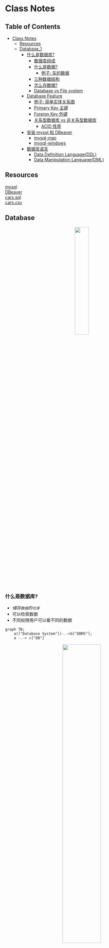 # Class Notes

## Table of Contents

- [Class Notes](#class-notes)
  - [Resources](#resources)
  - [Database_1](#database)
    - [什么是数据库?](#什么是数据库)
      - [数据库组成](#数据库组成)
      - [什么是数据?](#什么是数据)
        - [例子: 车的数据](#例子-车的数据)
      - [三种数据结构](#三种数据结构)
      - [怎么存数据?](#怎么存数据)
      - [Database vs File system](#database-vs-file-system)
    - [Database Feature](#database-feature)
      - [例子: 简单实体关系图](#例子-简单实体关系图)
      - [Primary Key 主键](#primary-key-主键)
      - [Foreign Key 外键](#foreign-key-外键)
      - [关系型数据库 vs 非关系型数据库](#关系型数据库-vs-非关系型数据库)
        - [ACID 性质](#acid-性质)
    - [安装 mysql 和 DBeaver](#安装-mysql-和-dbeaver)
      - [mysql-mac](#mysql-mac)
      - [mysql-windows](#mysql-windows)
    - [数据库语言](#数据库语言)
      - [Data Definition Language(DDL)](#data-definition-languageddl)
      - [Data Manipulation Language(DML)](#data-manipulation-languagedml)

## Resources

[mysql](https://dev.mysql.com/downloads/installer/)<br>
[DBeaver](https://dbeaver.io/download/)<br>
[cars.sql](./cars.sql)<br>
[cars.csv](./cars.csv)<br>

## Database

<p align='center'><img src='../image/Database.png' width='30%' height='30%' /></p>

### 什么是数据库?

- _储存`数据`的`仓库`_
- 可以检索数据
- 不同权限用户可以看不同的数据

```mermaid
graph TB;
    a(["Database System"])-.->b["DBMS"];
    a -.-> c["DB"]
```

<p align='center'><img src='../image/User-DBMS-DB.png' width='50%' height='50%' /></p>

#### 数据库组成

<p align='center'><img src='../image/database composition.png' width='50%' height='50%' /></p>

#### 什么是数据?

> 对客观事物, 事件进行记录并且可以被鉴别的符号

- 性质
- 状态
- 相互关系

##### 例子: 车的数据

`brand, model, model year, color, door, manufacturer, cost, color, engine, Automatic vs Manual`

要避免人为拼写错误

#### 三种数据结构

```mermaid
mindmap
  root((Data structure))
    Semi structured data
      Schema can be easily changed based on the requirements
      Data can be nested
        json/xml/html/metadata
    Unstructured data
      Text data
        Email
        Blog
        Legal documents
      Image data
        Photo
        CT scan
      Audio data
        Music
      Log data
        Security logs
        System logs
        Application logs
    Structured data
      Schema constraints
      Flat storage
```

#### 怎么存数据?

|      结构化存储      |          非结构化存储          |
| :------------------: | :----------------------------: |
|      **_key_**       |         **_QR code_**          |
| **_以表格形式存储_** | **_文件、图像、音频、视频等_** |

#### Database vs File system

|       Database       |       File system        |
| :------------------: | :----------------------: |
| **_存储同一类数据_** | **_存储不同类型的数据_** |

### Database Feature

- attribute
- entity
- value

#### 例子: 简单实体关系图

```mermaid
erDiagram
    CUSTOMER ||--o{ ORDER : places
    ORDER ||--|{ LINE-ITEM : contains
    CUSTOMER ||--|{ DELIVERY-ADDRESS : uses
```

#### Primary Key 主键

- Unique
- NOT NULL

#### Foreign Key 外键

- 可以是 null
- 一对多
- 其他表的主键

#### 关系型数据库 vs 非关系型数据库

|                          Relational DB                          |                                    Non-Relational DB                                    |
| :-------------------------------------------------------------: | :-------------------------------------------------------------------------------------: |
| **_保证数据一致性, 查询方便, 写入 I/O 较差, 无法处理复杂模型_** | **_用文档形式存储 (xml,json), 先有数据再考虑 schema, 灵活性高. ACID 不如关系型数据库_** |

`bank transaction一般是选用relational DB`

> realtional DB 有很好的 schema constrints 和 transaction management 能更好保证 data consistency.

##### ACID 性质

- Atomicity: 要么执行成功要么恢复原状
- Consisency: 数据库完整性不被破坏 (符合预设规则)integrity constriant
- Isolaion: 一件一件做和一起做是一样的
- Durability: 失败的改动不影响原数据 (可以 rollback)

### 安装 mysql 和 DBeaver

#### mysql-mac

```shell
brew install mysql
brew services list
brew services start mysql
```

#### mysql-windows

[mysql](https://dev.mysql.com/downloads/installer/)<br>
[DBeaver](https://dbeaver.io/download/)

### 数据库语言

#### Data Definition Language(DDL)

- Define schemas
- Define Integrity Constraints

#### Data Manipulation Language(DML)

- Query
- CRUD

```sql
-- 创建table
CREATE TABLE lab2.Cars (
    `cid` INT AUTO_INCREMENT,          -- Car ID
    `款式` VARCHAR(255),
    `品牌` VARCHAR(255),
    `颜色` VARCHAR(255),
    `类型` VARCHAR(255),
    `价格` INT,
    `生产年份` INT,
    `是否卖出` VARCHAR(255),
    PRIMARY KEY (`cid`)
);

-- 删除table
DROP TABLE lab2.Cars;

-- 修改table名(使用F2也行)
ALTER TABLE lab2.Cars RENAME TO Cars3

-- 添加一个Column
ALTER TABLE Cars ADD COLUMN `工厂` VARCHAR(255)

-- 删除一个column
ALTER TABLE Cars DROP COLUMN `工厂`

-- 插入数据
INSERT INTO Cars(`款式`,`品牌`, `颜色`, `类型`, `价格`, `生产年份`, `是否卖出`)
VALUES ('Camaro','雪佛兰','红色','肌肉车',60000,2016,'1'),
     ('Camaro','雪佛兰','黄色','肌肉车',65000,2018,'1'),
     ('911','保驰捷','红色','跑车',20000,2017,''),
     ('Escape','福特','蓝色','SUV',60000,2020,'0'),
     ('M3','特斯拉','红色','轿车',250000,2018,''),
     ('Carrera','Porsche','红色','sport car',240000,2013,''),
     ('Camaro','雪佛兰','红色','肌肉车',60000,2016,'1'),
     ('Camaro','雪佛兰','黄色','肌肉车',65000,2018,''),
     ('Panamera','保驰捷','黑色','跑车',200000,2017,'0'),
     ('Mustang','福特','蓝色','肌肉车',60000,2020,''),
     ('Model S','特斯拉','黑色','轿车',180000,2018,'1'),
     ('Civic','Toyota','white','sedan',25000,2016,'0'),
     ('Camaro','雪佛兰','红色','肌肉车',60000,2016,'0'),
     ('Challenger','雪佛兰','Orange','肌肉车',70000,2018,''),
     ('911','保驰捷','红色','跑车',200000,2017,'1'),
     ('Escape','福特','蓝色','SUV',60000,2020,''),
     ('Model 3','特斯拉','红色','轿车',250000,2018,'1'),
     ('Camaro','雪佛兰','红色','肌肉车',60000,2016,'1'),
     ('120i','BMW','白色','hatchpack',40000,2012,'');
```
